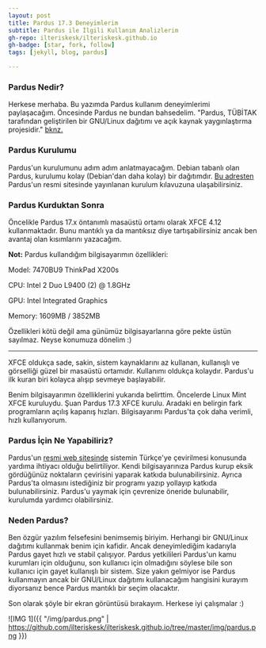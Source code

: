 ```yaml
---
layout: post
title: Pardus 17.3 Deneyimlerim
subtitle: Pardus ile İlgili Kullanım Analizlerim
gh-repo: ilteriskesk/ilteriskesk.github.io
gh-badge: [star, fork, follow]
tags: [jekyll, blog, pardus]

---
```


### Pardus Nedir?

Herkese merhaba. Bu yazımda Pardus kullanım deneyimlerimi paylaşacağım. Öncesinde Pardus ne bundan bahsedelim.
"Pardus, TÜBİTAK tarafından geliştirilen bir GNU/Linux dağıtımı ve açık kaynak yaygınlaştırma projesidir."
[bknz.](https://www.pardus.org.tr/Faq_quare/pardus-nedir/)

### Pardus Kurulumu

Pardus'un kurulumunu adım adım anlatmayacağım. Debian tabanlı olan Pardus, kurulumu kolay (Debian'dan daha kolay)
bir dağıtımdır. [Bu adresten](https://www.pardus.org.tr/pardus-kurulum-kilavuzu/) Pardus'un resmi sitesinde yayınlanan
kurulum kılavuzuna ulaşabilirsiniz.

### Pardus Kurduktan Sonra

Öncelikle Pardus 17.x öntanımlı masaüstü ortamı olarak XFCE 4.12 kullanmaktadır. Bunu mantıklı ya da mantıksız diye
tartışabilirsiniz ancak ben avantaj olan kısımlarını yazacağım.

**Not:**
Pardus kullandığım bilgisayarımın özellikleri:

Model: 7470BU9 ThinkPad X200s

CPU: Intel 2 Duo L9400 (2) @ 1.8GHz

GPU: Intel Integrated Graphics

Memory: 1609MB / 3852MB

Özellikleri kötü değil ama günümüz bilgisayarlarına göre pekte üstün sayılmaz. Neyse konumuza dönelim :)

-----------------------------

XFCE oldukça sade, sakin, sistem kaynaklarını az kullanan, kullanışlı ve görselliği güzel bir masaüstü ortamıdır.
Kullanımı oldukça kolaydır. Pardus'u ilk kuran biri kolayca alışıp sevmeye başlayabilir.

Benim bilgisayarımın özelliklerini yukarıda belirttim. Öncelerde Linux Mint XFCE kuruluydu. Şuan Pardus 17.3 XFCE
kurulu. Aradaki en belirgin fark programların açılış kapanış hızları. Bilgisayarımı Pardus'ta çok daha verimli, hızlı
kullanıyorum.

### Pardus İçin Ne Yapabiliriz?

Pardus'un [resmi web sitesinde](https://www.pardus.org.tr) sistemin Türkçe'ye çevirilmesi konusunda yardıma ihtiyacı
olduğu belirtiliyor. Kendi bilgisayarınıza Pardus kurup eksik gördüğünüz noktaların çevirisini yaparak katkıda
bulunabilirsiniz. Ayrıca Pardus'ta olmasını istediğiniz bir programı yazıp yollayıp katkıda bulunabilirsiniz. Pardus'u
yaymak için çevrenize öneride bulunabilir, kurulumda yardımcı olabilirsiniz.

### Neden Pardus?

Ben özgür yazılım felsefesini benimsemiş biriyim. Herhangi bir GNU/Linux dağıtımı kullanmak benim için kafidir. Ancak
deneyimlediğim kadarıyla Pardus gayet hızlı ve stabil çalışıyor. Pardus yetkilileri Pardus'un kamu kurumları için
olduğunu, son kullanıcı için olmadığını söylese bile son kullanıcı için gayet kullanışlı bir sistem. Size yakın gelmiyor
ise Pardus kullanmayın ancak bir GNU/Linux dağıtımı kullanacağım hangisini kurayım diyorsanız bence Pardus mantıklı bir
seçim olacaktır.

Son olarak şöyle bir ekran görüntüsü bırakayım. Herkese iyi çalışmalar :)

![IMG 1]({{ "/img/pardus.png" | https://github.com/ilteriskesk/ilteriskesk.github.io/tree/master/img/pardus.png }})
